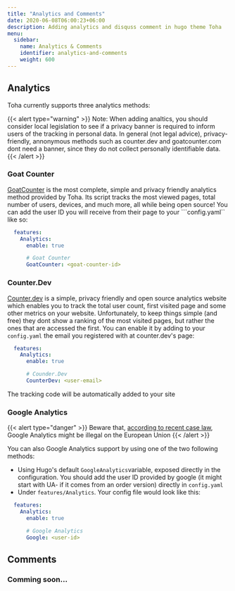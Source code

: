 ```yaml
---
title: "Analytics and Comments"
date: 2020-06-08T06:00:23+06:00
description: Adding analytics and disquss comment in hugo theme Toha
menu:
  sidebar:
    name: Analytics & Comments
    identifier: analytics-and-comments
    weight: 600
---
```


## Analytics

Toha currently supports three analytics methods:

{{< alert type="warning" >}}
Note: When adding analtics, you should consider local legislation to see if a privacy banner is required to inform users of the tracking in personal data. In general (not legal advice), privacy-friendly, annonymous methods such as counter.dev and goatcounter.com dont need a banner, since they do not collect personally identifiable data.
{{< /alert >}}

### Goat Counter

[GoatCounter](https://www.goatcounter.com/) is the most complete, simple and privacy friendly analytics method provided by Toha. Its script tracks the most viewed pages, total number of users, devices, and much more, all while being open source! You can add the user ID you will receive from their page to your ```config.yaml`` like so:

```yaml
  features:
    Analytics:
      enable: true

      # Goat Counter
      GoatCounter: <goat-counter-id>
```

### Counter.Dev

[Counter.dev](https://counter.dev) is a simple, privacy friendly and open source analytics website which enables you to track the total user count, first visited page and some other metrics on your website. Unfortunately, to keep things simple (and free) they dont show a ranking of the most visited pages, but rather the ones that are accessed the first. You can enable it by adding to your ```config.yaml``` the email you registered with at counter.dev's page:

```yaml
  features:
    Analytics:
      enable: true

      # Counder.Dev
      CounterDev: <user-email>
```

The tracking code will be automatically added to your site

### Google Analytics

{{< alert type="danger" >}}
Beware that, [according to recent case law](https://www.euractiv.com/section/politics/short_news/use-of-google-analytics-violates-eu-law-austrian-authority-rules/), Google Analytics might be illegal on the European Union
{{< /alert >}}

You can also Google Analytics support by using one of the two following methods:

* Using Hugo's default ```GoogleAnalytics```variable, exposed directly in the configuration. You should add the user ID provided by google (it might start with UA- if it comes from an order version) directly in ```config.yaml```
* Under ```features/Analytics```. Your config file would look like this:

```yaml
  features:
    Analytics:
      enable: true

      # Google Analytics
      Google: <user-id>
```

## Comments

### Comming soon...
